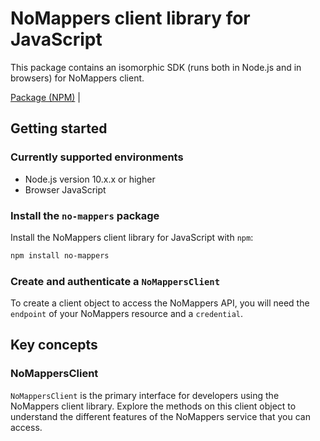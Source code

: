 # NoMappers client library for JavaScript

This package contains an isomorphic SDK (runs both in Node.js and in browsers) for NoMappers client.



[Package (NPM)](https://www.npmjs.com/package/no-mappers) |

## Getting started

### Currently supported environments

- Node.js version 10.x.x or higher
- Browser JavaScript


### Install the `no-mappers` package

Install the NoMappers client library for JavaScript with `npm`:

```bash
npm install no-mappers
```

### Create and authenticate a `NoMappersClient`

To create a client object to access the NoMappers API, you will need the `endpoint` of your NoMappers resource and a `credential`.
## Key concepts

### NoMappersClient

`NoMappersClient` is the primary interface for developers using the NoMappers client library. Explore the methods on this client object to understand the different features of the NoMappers service that you can access.

